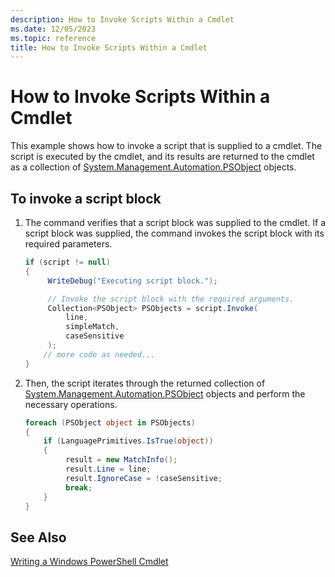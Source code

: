 ```yaml
---
description: How to Invoke Scripts Within a Cmdlet
ms.date: 12/05/2023
ms.topic: reference
title: How to Invoke Scripts Within a Cmdlet
---
```

# How to Invoke Scripts Within a Cmdlet

This example shows how to invoke a script that is supplied to a cmdlet. The script is executed by
the cmdlet, and its results are returned to the cmdlet as a collection of
[System.Management.Automation.PSObject][02] objects.

## To invoke a script block

1. The command verifies that a script block was supplied to the cmdlet. If a script block was
   supplied, the command invokes the script block with its required parameters.

   ```csharp
   if (script != null)
   {
        WriteDebug("Executing script block.");

        // Invoke the script block with the required arguments.
        Collection<PSObject> PSObjects = script.Invoke(
            line,
            simpleMatch,
            caseSensitive
        );
       // more code as needed...
   }
   ```

1. Then, the script iterates through the returned collection of
   [System.Management.Automation.PSObject][02] objects and perform the necessary operations.

   ```csharp
   foreach (PSObject object in PSObjects)
   {
       if (LanguagePrimitives.IsTrue(object))
       {
            result = new MatchInfo();
            result.Line = line;
            result.IgnoreCase = !caseSensitive;
            break;
       }
   }
   ```

## See Also

[Writing a Windows PowerShell Cmdlet][01]

<!-- link references -->
[01]: ./writing-a-windows-powershell-cmdlet.md
[02]: /dotnet/api/System.Management.Automation.PSObject
